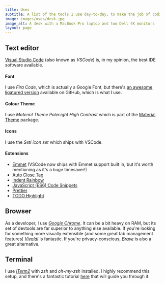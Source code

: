 ```yaml
---
title: Uses
subtitle: A list of the tools I use day-to-day, to make the job of coding as efficient as possible.
image: images/uses/desk.jpg
image_alt: A desk with a MacBook Pro laptop and two Dell 4K monitors
layout: page
---
```


## Text editor

[Visual Studio Code](https://code.visualstudio.com/) (also known as *VSCode*) is, in my opinion, the best IDE software available.

#### Font
I use *Fira Code*, which is actually a Google Font, but there's [an awesome ligatured version](https://github.com/tonsky/FiraCode/wiki/VS-Code-Instructions) available on GitHub, which is what I use.

#### Colour Theme
I use *Material Theme Palenight High Contrast* which is part of the [Material Theme](https://marketplace.visualstudio.com/items?itemName=Equinusocio.vsc-material-theme) package.

#### Icons
I use the *Seti icon set* which ships with VSCode.

#### Extensions
* [Emmet](https://code.visualstudio.com/) (VSCode now ships with Emmet support built in, but it's worth mentioning as it's a *huge* timesaver!)
* [Auto Close Tag](https://marketplace.visualstudio.com/items?itemName=formulahendry.auto-close-tag)
* [Indent Rainbow](https://marketplace.visualstudio.com/items?itemName=oderwat.indent-rainbow)
* [JavaScript (ES6) Code Snippets](https://marketplace.visualstudio.com/items?itemName=xabikos.JavaScriptSnippets)
* [Prettier](https://prettier.io)
* [TODO Highlight](https://marketplace.visualstudio.com/items?itemName=wayou.vscode-todo-highlight)

## Browser

As a developer, I use *[Google Chrome](https://chrome.google.com)*. It can be a bit heavy on RAM, but its set of devtools are far superior to anything else available. If you're looking for something more visually extensible (and some great tab management features) *[Vivaldi](https://vivaldi.com/)* is fantastic. If you're privacy-conscious, *[Brave](https://brave.com)* is also a great alternative.

## Terminal

I use *[iTerm2](https://www.iterm2.com/)* with *zsh* and *oh-my-zsh* installed. I highly recommend this setup, and there's a fantastic tutorial [here](https://medium.com/ayuth/iterm2-zsh-oh-my-zsh-the-most-power-full-of-terminal-on-macos-bdb2823fb04c) that will guide you through it.